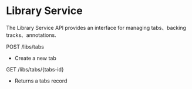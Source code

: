 Library Service
============

The Library Service API provides an interface for managing tabs、backing tracks、annotations.

POST /libs/tabs
  - Create a new tab

GET /libs/tabs/{tabs-id}
  - Returns a tabs record
